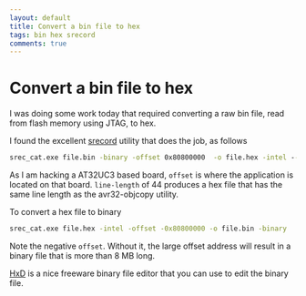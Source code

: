 ```yaml
---
layout: default
title: Convert a bin file to hex
tags: bin hex srecord
comments: true
---
```

# Convert a bin file to hex

I was doing some work today that required converting a raw bin file, read from flash memory using JTAG, to hex.

I found the excellent [srecord](http://srecord.sourceforge.net/) utility that does the job, as follows

```cmd
srec_cat.exe file.bin -binary -offset 0x80800000  -o file.hex -intel --line-length=44
```

As I am hacking a AT32UC3 based board, `offset` is where the application is located on that board. `line-length` of 44 produces a hex file that has the same line length as the avr32-objcopy utility.

To convert a hex file to binary

```cmd
srec_cat.exe file.hex -intel -offset -0x80800000 -o file.bin -binary
```

Note the negative `offset`. Without it, the large offset address will result in a binary file that is more than 8 MB long.

[HxD](https://mh-nexus.de/en/hxd/) is a nice freeware binary file editor that you can use to edit the binary file.
